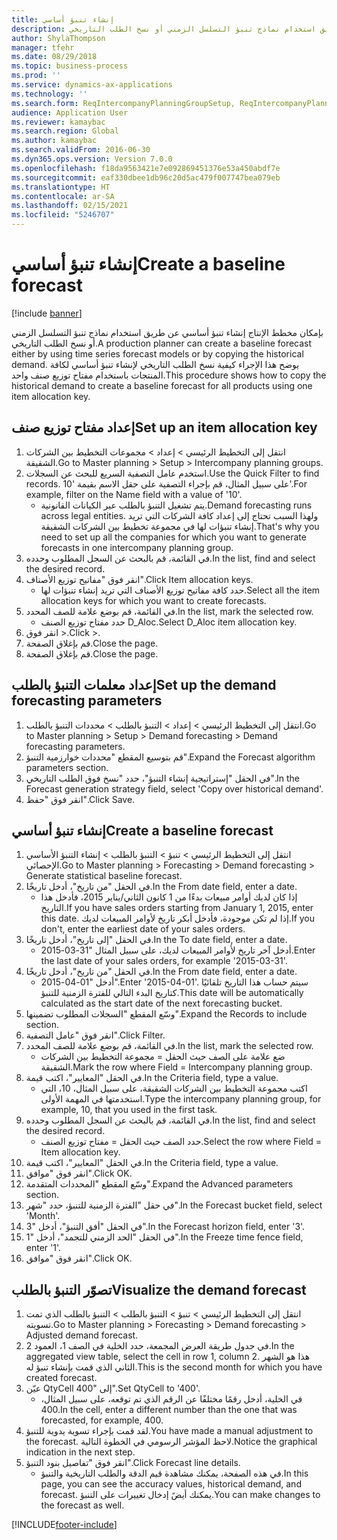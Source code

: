 ```yaml
---
title: إنشاء تنبؤ أساسي
description: بإمكان مخطط الإنتاج إنشاء تنبؤ أساسي عن طريق استخدام نماذج تنبؤ التسلسل الزمني أو نسخ الطلب التاريخي.
author: ShylaThompson
manager: tfehr
ms.date: 08/29/2018
ms.topic: business-process
ms.prod: ''
ms.service: dynamics-ax-applications
ms.technology: ''
ms.search.form: ReqIntercompanyPlanningGroupSetup, ReqIntercompanyPlanningGroupAllocKeys, ReqDemPlanForecastParameters, ReqDemPlanCreateForecastDialog, SysQueryForm, ReqDemPlanForecastViewer
audience: Application User
ms.reviewer: kamaybac
ms.search.region: Global
ms.author: kamaybac
ms.search.validFrom: 2016-06-30
ms.dyn365.ops.version: Version 7.0.0
ms.openlocfilehash: f18da9563421e7e092869451376e53a450abdf7e
ms.sourcegitcommit: eaf330dbee1db96c20d5ac479f007747bea079eb
ms.translationtype: HT
ms.contentlocale: ar-SA
ms.lasthandoff: 02/15/2021
ms.locfileid: "5246707"
---
```

# <a name="create-a-baseline-forecast"></a><span data-ttu-id="b5ec3-103">إنشاء تنبؤ أساسي</span><span class="sxs-lookup"><span data-stu-id="b5ec3-103">Create a baseline forecast</span></span>

[!include [banner](../../includes/banner.md)]

<span data-ttu-id="b5ec3-104">بإمكان مخطط الإنتاج إنشاء تنبؤ أساسي عن طريق استخدام نماذج تنبؤ التسلسل الزمني أو نسخ الطلب التاريخي.</span><span class="sxs-lookup"><span data-stu-id="b5ec3-104">A production planner can create a baseline forecast either by using time series forecast models or by copying the historical demand.</span></span> <span data-ttu-id="b5ec3-105">يوضح هذا الإجراء كيفية نسخ الطلب التاريخي لإنشاء تنبؤ أساسي لكافة المنتجات باستخدام مفتاح توزيع صنف واحد.</span><span class="sxs-lookup"><span data-stu-id="b5ec3-105">This procedure shows how to copy the historical demand to create a baseline forecast for all products using one item allocation key.</span></span> 


## <a name="set-up-an-item-allocation-key"></a><span data-ttu-id="b5ec3-106">إعداد مفتاح توزيع صنف</span><span class="sxs-lookup"><span data-stu-id="b5ec3-106">Set up an item allocation key</span></span>
1. <span data-ttu-id="b5ec3-107">انتقل إلى التخطيط الرئيسي‬ > إعداد > مجموعات التخطيط بين الشركات الشقيقة.</span><span class="sxs-lookup"><span data-stu-id="b5ec3-107">Go to Master planning > Setup > Intercompany planning groups.</span></span>
2. <span data-ttu-id="b5ec3-108">استخدم عامل التصفية السريع للبحث عن السجلات.</span><span class="sxs-lookup"><span data-stu-id="b5ec3-108">Use the Quick Filter to find records.</span></span> <span data-ttu-id="b5ec3-109">على سبيل المثال، قم بإجراء التصفية على حقل الاسم بقيمة '10'.</span><span class="sxs-lookup"><span data-stu-id="b5ec3-109">For example, filter on the Name field with a value of '10'.</span></span>
    * <span data-ttu-id="b5ec3-110">يتم تشغيل التنبؤ بالطلب عبر الكيانات القانونية.</span><span class="sxs-lookup"><span data-stu-id="b5ec3-110">Demand forecasting runs across legal entities.</span></span> <span data-ttu-id="b5ec3-111">ولهذا السبب تحتاج إلى إعداد كافة الشركات التي تريد إنشاء تنبؤات لها في مجموعة تخطيط بين الشركات الشقيقة‬.</span><span class="sxs-lookup"><span data-stu-id="b5ec3-111">That's why you need to set up all the companies for which you want to generate forecasts in one intercompany planning group.</span></span>  
3. <span data-ttu-id="b5ec3-112">في القائمة، قم بالبحث عن السجل المطلوب وحدده.</span><span class="sxs-lookup"><span data-stu-id="b5ec3-112">In the list, find and select the desired record.</span></span>
4. <span data-ttu-id="b5ec3-113">انقر فوق "مفاتيح توزيع الأصناف".</span><span class="sxs-lookup"><span data-stu-id="b5ec3-113">Click Item allocation keys.</span></span>
    * <span data-ttu-id="b5ec3-114">حدد كافة مفاتيح توزيع الأصناف التي تريد إنشاء تنبؤات لها.</span><span class="sxs-lookup"><span data-stu-id="b5ec3-114">Select all the item allocation keys for which you want to create forecasts.</span></span>  
5. <span data-ttu-id="b5ec3-115">في القائمة، قم بوضع علامة للصف المحدد.</span><span class="sxs-lookup"><span data-stu-id="b5ec3-115">In the list, mark the selected row.</span></span>
    * <span data-ttu-id="b5ec3-116">حدد مفتاح توزيع الصنف D_Aloc.</span><span class="sxs-lookup"><span data-stu-id="b5ec3-116">Select D_Aloc item allocation key.</span></span>  
6. <span data-ttu-id="b5ec3-117">انقر فوق >.</span><span class="sxs-lookup"><span data-stu-id="b5ec3-117">Click >.</span></span>
7. <span data-ttu-id="b5ec3-118">قم بإغلاق الصفحة.</span><span class="sxs-lookup"><span data-stu-id="b5ec3-118">Close the page.</span></span>
8. <span data-ttu-id="b5ec3-119">قم بإغلاق الصفحة.</span><span class="sxs-lookup"><span data-stu-id="b5ec3-119">Close the page.</span></span>

## <a name="set-up-the-demand-forecasting-parameters"></a><span data-ttu-id="b5ec3-120">إعداد معلمات التنبؤ بالطلب</span><span class="sxs-lookup"><span data-stu-id="b5ec3-120">Set up the demand forecasting parameters</span></span>
1. <span data-ttu-id="b5ec3-121">انتقل إلى ‏‫التخطيط الرئيسي > إعداد > التنبؤ بالطلب‬ > محددات التنبؤ بالطلب‬.</span><span class="sxs-lookup"><span data-stu-id="b5ec3-121">Go to Master planning > Setup > Demand forecasting > Demand forecasting parameters.</span></span>
2. <span data-ttu-id="b5ec3-122">قم بتوسيع المقطع "محددات خوارزمية التنبؤ‬".</span><span class="sxs-lookup"><span data-stu-id="b5ec3-122">Expand the Forecast algorithm parameters section.</span></span>
3. <span data-ttu-id="b5ec3-123">في الحقل "إستراتيجية إنشاء ‏‫التنبؤ‬"، حدد "نسخ فوق الطلب التاريخي‬".</span><span class="sxs-lookup"><span data-stu-id="b5ec3-123">In the Forecast generation strategy field, select 'Copy over historical demand'.</span></span>
4. <span data-ttu-id="b5ec3-124">انقر فوق "حفظ".</span><span class="sxs-lookup"><span data-stu-id="b5ec3-124">Click Save.</span></span>

## <a name="create-a-baseline-forecast"></a><span data-ttu-id="b5ec3-125">إنشاء تنبؤ أساسي</span><span class="sxs-lookup"><span data-stu-id="b5ec3-125">Create a baseline forecast</span></span>
1. <span data-ttu-id="b5ec3-126">انتقل إلى ‏‫التخطيط الرئيسي > تنبؤ‬ > التنبؤ بالطلب > إنشاء التنبؤ الأساسي الإحصائي‬.</span><span class="sxs-lookup"><span data-stu-id="b5ec3-126">Go to Master planning > Forecasting > Demand forecasting > Generate statistical baseline forecast.</span></span>
2. <span data-ttu-id="b5ec3-127">في الحقل "من تاريخ"، أدخل تاريخًا.</span><span class="sxs-lookup"><span data-stu-id="b5ec3-127">In the From date field, enter a date.</span></span>
    * <span data-ttu-id="b5ec3-128">إذا كان لديك أوامر مبيعات بدءًا من 1 كانون الثاني/يناير 2015، فأدخل هذا التاريخ.</span><span class="sxs-lookup"><span data-stu-id="b5ec3-128">If you have sales orders starting from January 1, 2015, enter this date.</span></span> <span data-ttu-id="b5ec3-129">إذا لم تكن موجودة، فأدخل أبكر تاريخ لأوامر المبيعات لديك.</span><span class="sxs-lookup"><span data-stu-id="b5ec3-129">If you don't, enter the earliest date of your sales orders.</span></span>  
3. <span data-ttu-id="b5ec3-130">في الحقل "إلى تاريخ"، أدخل تاريخًا.</span><span class="sxs-lookup"><span data-stu-id="b5ec3-130">In the To date field, enter a date.</span></span>
    * <span data-ttu-id="b5ec3-131">أدخل آخر تاريخ لأوامر المبيعات لديك، على سبيل المثال "31-03-2015.</span><span class="sxs-lookup"><span data-stu-id="b5ec3-131">Enter the last date of your sales orders, for example '2015-03-31'.</span></span>  
4. <span data-ttu-id="b5ec3-132">في الحقل "من تاريخ"، أدخل تاريخًا.</span><span class="sxs-lookup"><span data-stu-id="b5ec3-132">In the From date field, enter a date.</span></span>
    * <span data-ttu-id="b5ec3-133">أدخل "01-04-2015".</span><span class="sxs-lookup"><span data-stu-id="b5ec3-133">Enter '2015-04-01'.</span></span> <span data-ttu-id="b5ec3-134">سيتم حساب هذا التاريخ تلقائيًا كتاريخ البدء التالي للفترة الزمنية‬ للتنبؤ‬‬.</span><span class="sxs-lookup"><span data-stu-id="b5ec3-134">This date will be automatically calculated as the start date of the next forecasting bucket.</span></span>  
5. <span data-ttu-id="b5ec3-135">وسّع المقطع "السجلات المطلوب تضمينها‬".</span><span class="sxs-lookup"><span data-stu-id="b5ec3-135">Expand the Records to include section.</span></span>
6. <span data-ttu-id="b5ec3-136">انقر فوق "عامل التصفية".</span><span class="sxs-lookup"><span data-stu-id="b5ec3-136">Click Filter.</span></span>
7. <span data-ttu-id="b5ec3-137">في القائمة، قم بوضع علامة للصف المحدد.</span><span class="sxs-lookup"><span data-stu-id="b5ec3-137">In the list, mark the selected row.</span></span>
    * <span data-ttu-id="b5ec3-138">ضع علامة على الصف حيث الحقل = مجموعة التخطيط بين الشركات الشقيقة.</span><span class="sxs-lookup"><span data-stu-id="b5ec3-138">Mark the row where Field = Intercompany planning group.</span></span>  
8. <span data-ttu-id="b5ec3-139">في الحقل "المعايير"، اكتب قيمة.</span><span class="sxs-lookup"><span data-stu-id="b5ec3-139">In the Criteria field, type a value.</span></span>
    * <span data-ttu-id="b5ec3-140">اكتب مجموعة التخطيط بين الشركات الشقيقة، على سبيل المثال، 10، التي استخدمتها في المهمة الأولى.</span><span class="sxs-lookup"><span data-stu-id="b5ec3-140">Type the intercompany planning group, for example, 10, that you used in the first task.</span></span>  
9. <span data-ttu-id="b5ec3-141">في القائمة، قم بالبحث عن السجل المطلوب وحدده.</span><span class="sxs-lookup"><span data-stu-id="b5ec3-141">In the list, find and select the desired record.</span></span>
    * <span data-ttu-id="b5ec3-142">حدد الصف حيث الحقل = مفتاح توزيع الصنف.</span><span class="sxs-lookup"><span data-stu-id="b5ec3-142">Select the row where Field = Item allocation key.</span></span>  
10. <span data-ttu-id="b5ec3-143">في الحقل "المعايير"، اكتب قيمة.</span><span class="sxs-lookup"><span data-stu-id="b5ec3-143">In the Criteria field, type a value.</span></span>
11. <span data-ttu-id="b5ec3-144">انقر فوق "موافق".</span><span class="sxs-lookup"><span data-stu-id="b5ec3-144">Click OK.</span></span>
12. <span data-ttu-id="b5ec3-145">وسّع المقطع "المحددات المتقدمة‬".</span><span class="sxs-lookup"><span data-stu-id="b5ec3-145">Expand the Advanced parameters section.</span></span>
13. <span data-ttu-id="b5ec3-146">في حقل "الفترة الزمنية‬ للتنبؤ‬‬، حدد "شهر".</span><span class="sxs-lookup"><span data-stu-id="b5ec3-146">In the Forecast bucket field, select 'Month'.</span></span>
14. <span data-ttu-id="b5ec3-147">في الحقل "أفق التنبؤ‬"، أدخل "3".</span><span class="sxs-lookup"><span data-stu-id="b5ec3-147">In the Forecast horizon field, enter '3'.</span></span>
15. <span data-ttu-id="b5ec3-148">في الحقل "الحد الزمني للتجمد‬‬"، أدخل "1".</span><span class="sxs-lookup"><span data-stu-id="b5ec3-148">In the Freeze time fence field, enter '1'.</span></span>
16. <span data-ttu-id="b5ec3-149">انقر فوق "موافق".</span><span class="sxs-lookup"><span data-stu-id="b5ec3-149">Click OK.</span></span>

## <a name="visualize-the-demand-forecast"></a><span data-ttu-id="b5ec3-150">تصوّر التنبؤ بالطلب</span><span class="sxs-lookup"><span data-stu-id="b5ec3-150">Visualize the demand forecast</span></span>
1. <span data-ttu-id="b5ec3-151">انتقل إلى ‏‫التخطيط الرئيسي > تنبؤ‬ > التنبؤ بالطلب > ‏‫‏‫التنبؤ بالطلب‬ الذي تمت تسويته‬.</span><span class="sxs-lookup"><span data-stu-id="b5ec3-151">Go to Master planning > Forecasting > Demand forecasting > Adjusted demand forecast.</span></span>
2. <span data-ttu-id="b5ec3-152">في جدول طريقة العرض المجمعة، حدد الخلية في الصف 1، العمود 2.</span><span class="sxs-lookup"><span data-stu-id="b5ec3-152">In the aggregated view table, select the cell in row 1, column 2.</span></span> <span data-ttu-id="b5ec3-153">هذا هو الشهر الثاني الذي قمت بإنشاء تنبؤ له.</span><span class="sxs-lookup"><span data-stu-id="b5ec3-153">This is the second month for which you have created forecast.</span></span>
3. <span data-ttu-id="b5ec3-154">عيّن QtyCell إلى "400".</span><span class="sxs-lookup"><span data-stu-id="b5ec3-154">Set QtyCell to '400'.</span></span>
    * <span data-ttu-id="b5ec3-155">في الخلية، أدخل رقمًا مختلفًا عن الرقم الذي تم توقعه، على سبيل المثال، 400.</span><span class="sxs-lookup"><span data-stu-id="b5ec3-155">In the cell, enter a different number than the one that was forecasted, for example, 400.</span></span>  
4. <span data-ttu-id="b5ec3-156">لقد قمت بإجراء تسوية يدوية للتنبؤ.</span><span class="sxs-lookup"><span data-stu-id="b5ec3-156">You have made a manual adjustment to the forecast.</span></span> <span data-ttu-id="b5ec3-157">لاحظ المؤشر الرسومي في الخطوة التالية.</span><span class="sxs-lookup"><span data-stu-id="b5ec3-157">Notice the graphical indication in the next step.</span></span>
5. <span data-ttu-id="b5ec3-158">انقر فوق "تفاصيل بنود التنبؤ".</span><span class="sxs-lookup"><span data-stu-id="b5ec3-158">Click Forecast line details.</span></span>
    * <span data-ttu-id="b5ec3-159">في هذه الصفحة، يمكنك مشاهدة قيم الدقة والطلب التاريخية والتنبؤ.</span><span class="sxs-lookup"><span data-stu-id="b5ec3-159">In this page, you can see the accuracy values, historical demand, and forecast.</span></span> <span data-ttu-id="b5ec3-160">يمكنك أيضً إدخال تغييرات على التنبؤ.</span><span class="sxs-lookup"><span data-stu-id="b5ec3-160">You can make changes to the forecast as well.</span></span>  



[!INCLUDE[footer-include](../../../includes/footer-banner.md)]